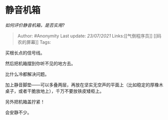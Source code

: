 # 静音机箱
*如何评价静音机箱，是否实用?*

> Author: #Anonymity
> Last update: *23/07/2021*
> Links:[[气倒程序员]] [[码农的屏幕]]
> Tags:

买根长点的信号线。

然后把机箱摆到你听不见的地方去。

比什么冷都解决问题。

加上静音脚垫——可以多叠两层，再放在坚实无空声的平面上（比如稳定的厚橡木桌子，或者干脆放地上），千万不要放铁皮矮柜上。

另外把机箱盖拧紧！

会安静不少。

